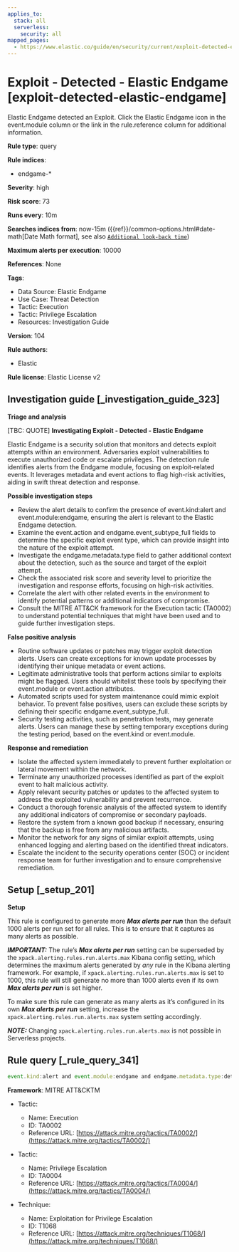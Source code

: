 ```yaml
---
applies_to:
  stack: all
  serverless:
    security: all
mapped_pages:
  - https://www.elastic.co/guide/en/security/current/exploit-detected-elastic-endgame.html
---
```


# Exploit - Detected - Elastic Endgame [exploit-detected-elastic-endgame]

Elastic Endgame detected an Exploit. Click the Elastic Endgame icon in the event.module column or the link in the rule.reference column for additional information.

**Rule type**: query

**Rule indices**:

* endgame-*

**Severity**: high

**Risk score**: 73

**Runs every**: 10m

**Searches indices from**: now-15m ({{ref}}/common-options.html#date-math[Date Math format], see also [`Additional look-back time`](docs-content://solutions/security/detect-and-alert/create-detection-rule.md#rule-schedule))

**Maximum alerts per execution**: 10000

**References**: None

**Tags**:

* Data Source: Elastic Endgame
* Use Case: Threat Detection
* Tactic: Execution
* Tactic: Privilege Escalation
* Resources: Investigation Guide

**Version**: 104

**Rule authors**:

* Elastic

**Rule license**: Elastic License v2

## Investigation guide [_investigation_guide_323]

**Triage and analysis**

[TBC: QUOTE]
**Investigating Exploit - Detected - Elastic Endgame**

Elastic Endgame is a security solution that monitors and detects exploit attempts within an environment. Adversaries exploit vulnerabilities to execute unauthorized code or escalate privileges. The detection rule identifies alerts from the Endgame module, focusing on exploit-related events. It leverages metadata and event actions to flag high-risk activities, aiding in swift threat detection and response.

**Possible investigation steps**

* Review the alert details to confirm the presence of event.kind:alert and event.module:endgame, ensuring the alert is relevant to the Elastic Endgame detection.
* Examine the event.action and endgame.event_subtype_full fields to determine the specific exploit event type, which can provide insight into the nature of the exploit attempt.
* Investigate the endgame.metadata.type field to gather additional context about the detection, such as the source and target of the exploit attempt.
* Check the associated risk score and severity level to prioritize the investigation and response efforts, focusing on high-risk activities.
* Correlate the alert with other related events in the environment to identify potential patterns or additional indicators of compromise.
* Consult the MITRE ATT&CK framework for the Execution tactic (TA0002) to understand potential techniques that might have been used and to guide further investigation steps.

**False positive analysis**

* Routine software updates or patches may trigger exploit detection alerts. Users can create exceptions for known update processes by identifying their unique metadata or event actions.
* Legitimate administrative tools that perform actions similar to exploits might be flagged. Users should whitelist these tools by specifying their event.module or event.action attributes.
* Automated scripts used for system maintenance could mimic exploit behavior. To prevent false positives, users can exclude these scripts by defining their specific endgame.event_subtype_full.
* Security testing activities, such as penetration tests, may generate alerts. Users can manage these by setting temporary exceptions during the testing period, based on the event.kind or event.module.

**Response and remediation**

* Isolate the affected system immediately to prevent further exploitation or lateral movement within the network.
* Terminate any unauthorized processes identified as part of the exploit event to halt malicious activity.
* Apply relevant security patches or updates to the affected system to address the exploited vulnerability and prevent recurrence.
* Conduct a thorough forensic analysis of the affected system to identify any additional indicators of compromise or secondary payloads.
* Restore the system from a known good backup if necessary, ensuring that the backup is free from any malicious artifacts.
* Monitor the network for any signs of similar exploit attempts, using enhanced logging and alerting based on the identified threat indicators.
* Escalate the incident to the security operations center (SOC) or incident response team for further investigation and to ensure comprehensive remediation.


## Setup [_setup_201]

**Setup**

This rule is configured to generate more ***Max alerts per run*** than the default 1000 alerts per run set for all rules. This is to ensure that it captures as many alerts as possible.

***IMPORTANT:*** The rule’s ***Max alerts per run*** setting can be superseded by the `xpack.alerting.rules.run.alerts.max` Kibana config setting, which determines the maximum alerts generated by *any* rule in the Kibana alerting framework. For example, if `xpack.alerting.rules.run.alerts.max` is set to 1000, this rule will still generate no more than 1000 alerts even if its own ***Max alerts per run*** is set higher.

To make sure this rule can generate as many alerts as it’s configured in its own ***Max alerts per run*** setting, increase the `xpack.alerting.rules.run.alerts.max` system setting accordingly.

***NOTE:*** Changing `xpack.alerting.rules.run.alerts.max` is not possible in Serverless projects.


## Rule query [_rule_query_341]

```js
event.kind:alert and event.module:endgame and endgame.metadata.type:detection and (event.action:exploit_event or endgame.event_subtype_full:exploit_event)
```

**Framework**: MITRE ATT&CKTM

* Tactic:

    * Name: Execution
    * ID: TA0002
    * Reference URL: [https://attack.mitre.org/tactics/TA0002/](https://attack.mitre.org/tactics/TA0002/)

* Tactic:

    * Name: Privilege Escalation
    * ID: TA0004
    * Reference URL: [https://attack.mitre.org/tactics/TA0004/](https://attack.mitre.org/tactics/TA0004/)

* Technique:

    * Name: Exploitation for Privilege Escalation
    * ID: T1068
    * Reference URL: [https://attack.mitre.org/techniques/T1068/](https://attack.mitre.org/techniques/T1068/)



